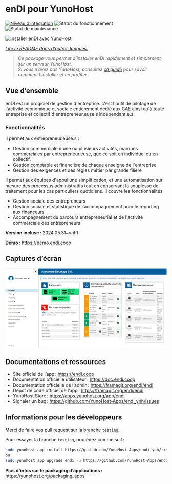 <!--
Nota bene : ce README est automatiquement généré par <https://github.com/YunoHost/apps/tree/master/tools/readme_generator>
Il NE doit PAS être modifié à la main.
-->

# enDI pour YunoHost

[![Niveau d’intégration](https://dash.yunohost.org/integration/endi.svg)](https://dash.yunohost.org/appci/app/endi) ![Statut du fonctionnement](https://ci-apps.yunohost.org/ci/badges/endi.status.svg) ![Statut de maintenance](https://ci-apps.yunohost.org/ci/badges/endi.maintain.svg)

[![Installer enDI avec YunoHost](https://install-app.yunohost.org/install-with-yunohost.svg)](https://install-app.yunohost.org/?app=endi)

*[Lire le README dans d'autres langues.](./ALL_README.md)*

> *Ce package vous permet d’installer enDI rapidement et simplement sur un serveur YunoHost.*  
> *Si vous n’avez pas YunoHost, consultez [ce guide](https://yunohost.org/install) pour savoir comment l’installer et en profiter.*

## Vue d’ensemble

enDI est un progiciel de gestion d'entreprise. c'est l'outil de pilotage de
l'activité économique et sociale entièrement dédié aux CAE ainsi qu'à toute
entreprise et collectif d'entrepreneur.euse.s indépendant.e.s.

### Fonctionnalités

Il permet aux entrepreneur.euse.s :

* Gestion commerciale d'une ou plusieurs activités, marques commerciales par entrepreneur.euse, que ce soit en individuel ou en collectif.
* Gestion comptable et financière de chaque enseigne de l'entreprise
* Gestion des exigences et des règles métier par grande filière

Il permet aux équipes d'appui une simplification, et une automatisation sur mesure des processus administratifs tout en conservant la souplesse de traitement pour les cas particuliers quotidiens. Il couvre les fonctionnalités

* Gestion sociale des entrepreneurs
* Gestion sociale et statistique de l'accompagnement pour le reporting aux financeurs
* Accompagnement du parcours entrepreneurial et de l'activité commerciale des entrepreneurs


**Version incluse :** 2024.05.31~ynh1

**Démo :** <https://demo.endi.coop>

## Captures d’écran

![Capture d’écran de enDI](./doc/screenshots/accueil.png)

## Documentations et ressources

- Site officiel de l’app : <https://endi.coop>
- Documentation officielle utilisateur : <https://doc.endi.coop>
- Documentation officielle de l’admin : <https://framagit.org/endi/endi>
- Dépôt de code officiel de l’app : <https://framagit.org/endi/endi>
- YunoHost Store : <https://apps.yunohost.org/app/endi>
- Signaler un bug : <https://github.com/YunoHost-Apps/endi_ynh/issues>

## Informations pour les développeurs

Merci de faire vos pull request sur la [branche `testing`](https://github.com/YunoHost-Apps/endi_ynh/tree/testing).

Pour essayer la branche `testing`, procédez comme suit :

```bash
sudo yunohost app install https://github.com/YunoHost-Apps/endi_ynh/tree/testing --debug
ou
sudo yunohost app upgrade endi -u https://github.com/YunoHost-Apps/endi_ynh/tree/testing --debug
```

**Plus d’infos sur le packaging d’applications :** <https://yunohost.org/packaging_apps>
